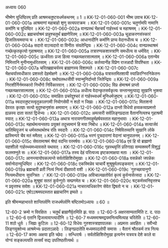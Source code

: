 अध्यायः 060

भीष्मेण युधिष्ठिरम् प्रति आश्रमचतुष्टयधर्मकथनम् ॥ 1 ॥
KK-12-01-060-001	भीष्म उवाच 
KK-12-01-060-001a	आश्रमाणां महाबाहो शृणु सत्यपराक्रम ।
KK-12-01-060-001c	चतुर्णामपि नामानि कर्माणि च युधिष्ठिर ॥
KK-12-01-060-002a	वानप्रस्थं भैक्षचर्यं गार्हस्थ्यं च महाश्रमम् ।
KK-12-01-060-002c	ब्रह्मचर्याश्रमं प्राहुश्चतुर्थं ब्रह्मणेरितम् ॥
KK-12-01-060-003a	चूडाकरणसंस्कारं द्विजातित्वमवाप्य च ।
KK-12-01-060-003c	आधानादीनि कर्माणि प्राप्य वेदानधीत्य च ॥
KK-12-01-060-004a	सदारो वाऽप्यदारो वा विनीतः संयतेन्द्रियः ।
KK-12-01-060-004c	वानप्रस्थाश्रमं गच्छेत्कृतकृत्यो गृहाश्रमात् ॥
KK-12-01-060-005a	तत्रारण्यकशास्त्राणि समधीत्य स धर्मवित् ।
KK-12-01-060-005c	ऊर्ध्वरेताः प्रजा हित्वा गच्छत्यक्षरसात्मताम् ॥
KK-12-01-060-006a	एतान्येव निमित्तानि मुनीनामूर्ध्वरेतसाम् ।
KK-12-01-060-006c	कर्तव्यानीह विप्रेण राजन्नादौ विपश्चिता ॥
KK-12-01-060-007a	चरितब्रह्मचर्यस्य ब्राह्मणस्य विशाम्पते ।
KK-12-01-060-007c	भैक्षचर्यास्वधीकारः प्रशस्तो देहमोक्षणे ॥
KK-12-01-060-008a	यत्रास्तमितशायी स्यान्निरग्निरनिकेतनः ।
KK-12-01-060-008c	यथोपलब्धजीवी स्यान्मुनिर्दान्तो जितेन्द्रियः ॥
KK-12-01-060-009a	निराशीर्निर्नमस्कारो निर्भोगो निर्विकारवान् ।
KK-12-01-060-009c	विप्रः क्षेमाश्रमं प्राप्तो गच्छत्यक्षरसात्मताम् ॥
KK-12-01-060-010a	अधीत्य वेदान्कृतसर्वकृत्यः सन्तानमुत्पाद्य सुखानि भुक्त्वा ।
KK-12-01-060-010c	समाहितः प्रचरेद्दुश्चरं तं गार्हस्थ्यधर्मं मुनिधर्मजुष्टम् ॥
KK-12-01-060-011a	स्वदारतुष्टस्त्वृतुकालगामी नियोगसेवी न शठो न जिह्मः ।
KK-12-01-060-011c	मिताशनो देवरतः कृतज्ञः सत्यो मृदुश्चानृशंसः क्षमावान् ॥
KK-12-01-060-012a	दान्तो विधेयो हव्यकव्याप्रमत्तो ह्यन्नस्य दाता सततं द्विजेभ्यः ।
KK-12-01-060-012c	अमत्सरी सर्वलिङ्गप्रदाता वैताननित्यश्च गृहाश्रमी स्यात् ॥
KK-12-01-060-013a	अथात्र नारायणगीतमाहुर्महर्षयस्तात महानुभावाः ।
KK-12-01-060-013c	महार्थमत्यन्ततपः प्रयुक्तं तदुच्यमानं हि मया निबोध ॥
KK-12-01-060-014a	सत्यार्जवं चातिथिपूजनं च धर्मस्तथार्थश्च रतिः स्वदारैः ।
KK-12-01-060-014c	निषेवितव्यानि सुखानि लोके ह्यस्मिन्परे चैव मतं ममैतत् ॥
KK-12-01-060-015a	भरणं पुत्रदाराणां वेदानां चानुपालनम् ।
KK-12-01-060-015c	सेवतामाश्रमं श्रेष्ठं वदन्ति परमर्षयः ॥
KK-12-01-060-016a	एवं हि यो ब्राह्मणो यज्ञशीलो गार्हस्थ्यमध्यावसते यथावत् ।
KK-12-01-060-016c	गृहस्थवृत्तिं प्रतिगाह्य सम्यक्स्वर्गे विशुद्धं फलमश्नुते सः ॥
KK-12-01-060-017a	तस्य देहं परित्यज्य इष्टकामाक्षया मताः ।
KK-12-01-060-017c	आनन्त्यायोपकल्पन्ते सर्वतोक्षिशिरोमुखाः ॥
KK-12-01-060-018a	वसन्नेको जपन्नेकः सर्वान्वेदान्युधिष्ठिर ।
KK-12-01-060-018c	एकस्मिन्नेव चाचार्ये शुश्रूषुर्मलपङ्कवान् ॥
KK-12-01-060-019a	ब्रह्मचारी व्रती नित्यं नित्यं दीक्षापरो वशी ।
KK-12-01-060-019c	`गुरुच्छायानुगो नित्यमधीयानः सुयन्त्रितः ।'
KK-12-01-060-019e	अविचाल्यव्रतोपेतं कृत्यं कुर्वन्वसेत्सदा ॥
KK-12-01-060-020a	शुश्रूषां सततं कुर्वन्गुरोः सम्प्रणमेत च ।
KK-12-01-060-020c	षट्कर्मस्वनिवृत्तश्च न प्रवृत्तश्च सर्वशः ॥
KK-12-01-060-021a	नाचरत्यधिकारेण सेवेत द्विषतो न च ।
KK-12-01-060-021c	एषोऽऽश्रमपदस्तात ब्रह्मचारिण इष्यते ॥ 

इति श्रीमन्महाभारते शान्तिपर्वणि राजधर्मपर्वणि षष्टितमोऽध्यायः ॥ 60 ॥

12-60-2 क्रमो न विवक्षितः । चतुर्थं ब्राह्मणैर्वृतमिति झ. पाठः ॥ 12-60-5 अक्षरसाम्यतामिति ट. द. पाठः ॥ 12-60-6 एतानि द्विजत्वावाप्त्यादीनि ॥ 12-60-7 मध्यममाश्रमद्वयमनित्यमित्याह चरितेति ॥ 12-60-11 शठो धूर्तः । जिह्मः कुटिलः ॥ 12-60-12 विधेयः गुरुशास्त्राज्ञापालकः । अप्रमत्तः अवहितः । सर्वेभ्यो लिङ्गयुक्तेभ्य आश्रमेभ्यः प्रदाताऽन्नादेः । लिङ्गप्रदातेति मध्यमपदलोपी समासः । वैतानं श्रौतकर्म तत्र नित्यः ॥ 12-60-17 कामाः अक्षया इति च्छेदः । सन्धिरार्षः । सर्वतोक्षिशिरोमुखा इत्यनेन यत्रयत्र देशे काले वा योग्यं सङ्कल्पयति तत्सर्वं सद्य उपतिष्ठतीत्यर्थः ॥
